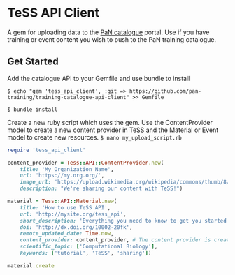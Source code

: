# TeSS API Client
A gem for uploading data to the [PaN catalogue](https://pan-training.hzdr.de) portal. Use if you have training or event content you wish to push to the PaN training catalogue.

## Get Started
Add the catalogue API to your Gemfile and use bundle to install

`$ echo "gem 'tess_api_client', :git => https://github.com/pan-training/training-catalogue-api-client" >> Gemfile`

`$ bundle install` 

Create a new ruby script which uses the gem. Use the ContentProvider model to create a new content provider in TeSS and the Material or Event model to create new resources. 
`$ nano my_upload_script.rb`

```ruby
require 'tess_api_client'

content_provider = Tess::API::ContentProvider.new(
    title: 'My Organization Name',
    url: 'https://my.org.org/',
    image_url: 'https://upload.wikimedia.org/wikipedia/commons/thumb/8/85/Smiley.svg/2000px-Smiley.svg.png',
    description: "We're sharing our content with TeSS!")

material = Tess::API::Material.new(
    title: 'How to use TeSS API',
    url: 'http://mysite.org/tess_api',
    short_description: 'Everything you need to know to get you started using the TeSS API',
    doi: 'http://dx.doi.org/10002-20fk',
    remote_updated_date: Time.now,
    content_provider: content_provider, # The content provider is created if needed when the material is created.
    scientific_topic: ['Computational Biology'],
    keywords: ['tutorial', 'TeSS', 'sharing'])

material.create
```

